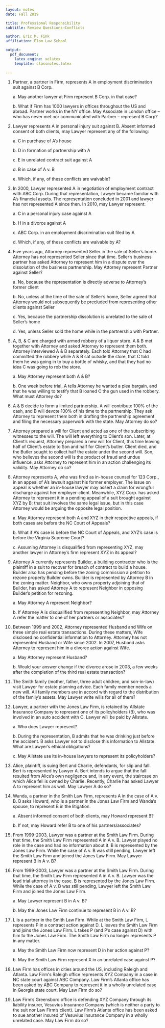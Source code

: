 ```yaml
---
layout: notes
date: Fall 2019

title: Professional Responsibility
subtitle: Review Questions–Conflicts

author: Eric M. Fink
affiliation: Elon Law School 

output: 
  pdf_document:
    latex_engine: xelatex
    template: classnotes.latex
    
---
```


1. Partner, a partner in Firm, represents A in employment discrimination suit against B Corp.
    
    a. May another lawyer at Firm represent B Corp. in that case?
    
    b. What if Firm has 1000 lawyers in offices throughout the US and abroad. Partner works in the NY office. May Associate in London office – who has never met nor communicated with Partner – represent B Corp?

2. Lawyer represents A in personal injury suit against B. Absent informed consent of both clients, may Lawyer represent any of the following:
    
    a. C in purchase of A’s house
    
    b. D in formation of partnership with A
    
    c. E in unrelated contract suit against A
    
    d. B in case of A v. B
    
    e. Which, if any, of these conflicts are waivable?

3. In 2000, Lawyer represented A in negotiation of employment contract with ABC Corp. During that representation, Lawyer became familiar with A’s financial assets. The representation concluded in 2001 and lawyer has not represented A since then. In 2010, may Lawyer represent:
    
    a. C in a personal injury case against A
    
    b. H in a divorce against A
    
    c. ABC Corp. in an employment discrimination suit filed by A
    
    d. Which, if any, of these conflicts are waivable by A?

4. Five years ago, Attorney represented Seller in the sale of Seller’s home. Attorney has not represented Seller since that time. Seller’s business partner has asked Attorney to represent him in a dispute over the dissolution of the business partnership. May Attorney represent Partner against Seller?
    
    a. No, because the representation is directly adverse to Attorney’s former client
    
    b. No, unless at the time of the sale of Seller’s home, Seller agreed that Attorney would not subsequently be precluded from representing other clients against Seller
    
    c. Yes, because the partnership dissolution is unrelated to the sale of Seller’s home
    
    d. Yes, unless Seller sold the home while in the partnership with Partner.

5. A, B, & C are charged with armed robbery of a liquor store. A & B met together with Attorney and asked Attorney to represent them both. Attorney interviewed A & B separately. Each told Attorney that C had committed the robbery while A & B sat outside the store, that C told them he was going in to buy a bottle of whisky, and that they had no idea C was going to rob the store.
    
    a. May Attorney represent both A & B?
    
    b. One week before trial, A tells Attorney he wanted a plea bargain, and that he was willing to testify that B loaned C the gun used in the robbery. What must Attorney do?

6. A & B decide to form a limited partnership. A will contribute 100% of the cash, and B will devote 100% of his time to the partnership. They ask Attorney to represent them both in drafting the partnership agreement and filing the necessary paperwork with the state. May Attorney do so?

7. Attorney prepared a will for Client and acted as one of the subscribing witnesses to the will. The will left everything to Client’s son. Later, at Client’s request, Attorney prepared a new will for Client, this time leaving half of Client’s estate to Son and half for Client’s butler. Client died, and the Butler sought to collect half the estate under the second will. Son, who believes the second will is the product of fraud and undue influence, asks Attorney to represent him in an action challenging its validity. May Attorney do so?

8. Attorney represents A, who was fired as in-house counsel for 123 Corp., in an appeal of A’s lawsuit against his former employer. The issue on appeal is whether an in-house lawyer may assert a claim for wrongful discharge against her employer-client. Meanwhile, XYZ Corp. has asked Attorney to represent it in a pending appeal of a suit brought against XYZ by B; that suit involves the same legal issue, but in this case Attorney would be arguing the opposite legal position.
    
    a. May Attorney represent both A and XYZ in their respective appeals, if both cases are before the NC Court of Appeals?
    
    b. What if A’s case is before the NC Court of Appeals, and XYZ’s case is before the Virginia Supreme Court?
    
    c. Assuming Attorney is disqualified from representing XYZ, may another lawyer in Attorney’s firm represent XYZ in its appeal?

9. Attorney A currently represents Builder, a building contractor who is the plaintiff in a suit to recover for breach of contract to build a house. Builder also has pending before the zoning commission a petition to rezone property Builder owns. Builder is represented by Attorney B in the zoning matter. Neighbor, who owns property adjoining that of Builder, has asked Attorney A to represent Neighbor in opposing Builder’s petition for rezoning.
    
    a. May Attorney A represent Neighbor?
    
    b. If Attorney A is disqualified from representing Neighbor, may Attorney A refer the matter to one of her partners or associates?

10. Between 1999 and 2002, Attorney represented Husband and Wife on three simple real estate transactions. During these matters, Wife disclosed no confidential information to Attorney. Attorney has not represented Husband or Wife since 2002. In 2007, Husband asks Attorney to represent him in a divorce action against Wife.
    
    a. May Attorney represent Husband?
    
    b. Would your answer change if the divorce arose in 2003, a few weeks after the completion of the third real estate transaction?

11. The Smith family (mother, father, three adult children, and son-in-law) visit Lawyer for estate planning advice. Each family member needs a new will. All family members are in accord with regard to the distribution of the family’s assets. May Lawyer write wills for all of them?

12. Lawyer, a partner with the Jones Law Firm, is retained by Allstate Insurance Company to represent one of its policyholders (B), who was involved in an auto accident with C. Lawyer will be paid by Allstate.
    
    a. Who does Lawyer represent?
    
    b. During the representation, B admits that he was drinking just before the accident. B asks Lawyer not to disclose this information to Allstate. What are Lawyer’s ethical obligations?
    
    c. May Allstate use its in-house lawyers to represent its policyholders?

13. Alice, plaintiff, is suing Bert and Charlie, defendants, for slip and fall. Bert is represented by Lawyer A. Bert intends to argue that the fall resulted from Alice’s own negligence and, in any event, the staircase on which Alice fell is owned by Charlie. Recently, Charlie has asked Lawyer A to represent him as well. May Lawyer A do so?

14. Wanda, a partner in the Smith Law Firm, represents A in the case of A v. B. B asks Howard, who is a partner in the Jones Law Firm and Wanda’s spouse, to represent B in the litigation.
    
    a. Absent informed consent of both clients, may Howard represent B?
    
    b. If not, may Howard refer B to one of his partners/associates?

15. From 1999-2003, Lawyer was a partner at the Smith Law Firm. During that time, the Smith Law Firm represented A in A v. B. Lawyer played no role in the case and had no information about it. B is represented by the Jones Law Firm. While the case of A v. B was still pending, Lawyer left the Smith Law Firm and joined the Jones Law Firm. May Lawyer represent B in A v. B?

16. From 1999-2003, Lawyer was a partner at the Smith Law Firm. During that time, the Smith Law Firm represented A in A v. B. Lawyer was the lead trial attorney in the case. B is represented by the Jones Law Firm. While the case of A v. B was still pending, Lawyer left the Smith Law Firm and joined the Jones Law Firm.
    
    a. May Lawyer represent B in A v. B?
    
    b. May the Jones Law Firm continue to represent B in A v. B?

17. L is a partner in the Smith Law Firm. While at the Smith Law Firm, L represents P in a contract action against D. L leaves the Smith Law Firm and joins the Jones Law Firm. L takes P (and P’s case against D) with him to the Jones Law Firm. The Smith Law Firm no longer represents P in any matter.
    
    a. May the Smith Law Firm now represent D in her action against P?
    
    b. May the Smith Law Firm represent X in an unrelated case against P?

18. Law Firm has offices in cities around the US, including Raleigh and Atlanta. Law Firm's Raleigh office represents XYZ Company in a case in NC state court against ABC Company. Law Firm’s Atlanta office has been asked by ABC Company to represent it in a wholly unrelated case in Georgia state court. May Law Firm do so?

19. Law Firm’s Greensboro office is defending XYZ Company through its liability insurer, Vesuvius Insurance Company (which is neither a party to the suit nor Law Firm’s client). Law Firm’s Atlanta office has been asked to sue another insured of Vesuvius Insurance Company in a wholly unrelated case. May Law Firm do so?
